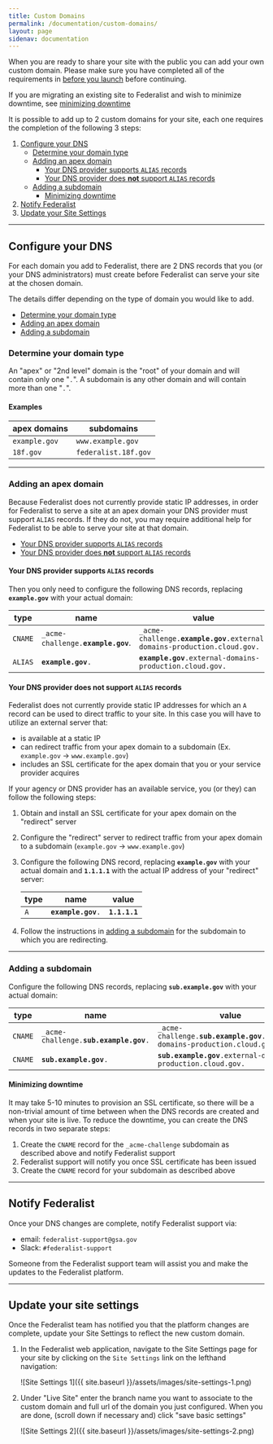 ```yaml
---
title: Custom Domains
permalink: /documentation/custom-domains/
layout: page
sidenav: documentation
---
```


When you are ready to share your site with the public you can add your own custom domain. Please make sure you have completed all of the requirements in [before you launch](/documentation/before-you-launch#requirements) before continuing.

If you are migrating an existing site to Federalist and wish to minimize downtime, see [minimizing downtime](#minimizing-downtime)

It is possible to add up to 2 custom domains for your site, each one requires the completion of the following 3 steps:

1. [Configure your DNS](#configure-your-dns)
    * [Determine your domain type](#determine-your-domain-type)
    * [Adding an apex domain](#adding-an-apex-domain)
        - [Your DNS provider supports `ALIAS` records](#your-dns-provider-supports-alias-records)
        - [Your DNS provider does **not** support `ALIAS` records](#your-dns-provider-does-not-support-alias-records)
    * [Adding a subdomain](#adding-a-subdomain)
        - [Minimizing downtime](#minimizing-downtime)
2. [Notify Federalist](#notify-federalist)
3. [Update your Site Settings](#update-your-site-settings)

---

## Configure your DNS

For each domain you add to Federalist, there are 2 DNS records that you (or your DNS administrators) must create before Federalist can serve your site at the chosen domain.

The details differ depending on the type of domain you would like to add.

- [Determine your domain type](#determine-your-domain-type)
- [Adding an apex domain](#adding-an-apex-domain)
- [Adding a subdomain](#adding-a-subdomain)

### Determine your domain type
An "apex" or "2nd level" domain is the "root" of your domain and will contain only one "`.`". A subdomain is any other domain and will contain more than one "`.`".

#### Examples

| apex domains  | subdomains           |
| ------------- | -------------------- |
| `example.gov` | `www.example.gov`    | 
| `18f.gov`     | `federalist.18f.gov` |

---

### Adding an apex domain

Because Federalist does not currently provide static IP addresses, in order for Federalist to serve a site at an apex domain your DNS provider must support `ALIAS` records. If they do not, you may require additional help for Federalist to be able to serve your site at that domain.

- [Your DNS provider supports `ALIAS` records](#your-dns-provider-supports-alias-records)
- [Your DNS provider does **not** support `ALIAS` records](#your-dns-provider-does-not-support-alias-records)

#### Your DNS provider supports `ALIAS` records

Then you only need to configure the following DNS records, replacing **`example.gov`** with your actual domain:

| type | name | value |
| ---- | ---- | ----- |
| `CNAME` | `_acme-challenge.`**`example.gov`**. | `_acme-challenge.`**`example.gov`**`.external-domains-production.cloud.gov.` |
| `ALIAS` | **`example.gov`**`.` | **`example.gov`**`.external-domains-production.cloud.gov.` |

#### Your DNS provider does **not** support `ALIAS` records
Federalist does not currently provide static IP addresses for which an `A` record can be used to direct traffic to your site. In this case you will have to utilize an external server that:
- is available at a static IP
- can redirect traffic from your apex domain to a subdomain (Ex. `example.gov` -> `www.example.gov`)
- includes an SSL certificate for the apex domain that you or your service provider acquires

If your agency or DNS provider has an available service, you (or they) can follow the following steps:

1. Obtain and install an SSL certificate for your apex domain on the "redirect" server
2. Configure the "redirect" server to redirect traffic from your apex domain to a subdomain (`example.gov` -> `www.example.gov`)
3. Configure the following DNS record, replacing **`example.gov`** with your actual domain and **`1.1.1.1`** with the actual IP address of your "redirect" server:

    | type | name | value |
    | ---- | ---- | ----- |
    | `A` | **`example.gov`**`.` | **`1.1.1.1`** |

4. Follow the instructions in [adding a subdomain](#adding-a-subdomain) for the subdomain to which you are redirecting.

---

### Adding a subdomain
Configure the following DNS records, replacing **`sub.example.gov`** with your actual domain:

| type | name | value |
| ---- | ---- | ----- |
| `CNAME` | `_acme-challenge.`**`sub.example.gov`**`.` | `_acme-challenge.`**`sub.example.gov`**`.external-domains-production.cloud.gov.` |
| `CNAME` | **`sub.example.gov`**`.` | **`sub.example.gov`**`.external-domains-production.cloud.gov.` |

#### Minimizing downtime
It may take 5-10 minutes to provision an SSL certificate, so there will be a non-trivial amount of time between when the DNS records are created and when your site is live. To reduce the downtime, you can create the DNS records in two separate steps:
1. Create the `CNAME` record for the `_acme-challenge` subdomain as described above and notify Federalist support
2. Federalist support will notify you once SSL certificate has been issued
3. Create the `CNAME` record for your subdomain as described above

---

## Notify Federalist
Once your DNS changes are complete, notify Federalist support via:
- email: `federalist-support@gsa.gov`
- Slack: `#federalist-support`

Someone from the Federalist support team will assist you and make the updates to the Federalist platform.

---

## Update your site settings
Once the Federalist team has notified you that the platform changes are complete, update your Site Settings to reflect the new custom domain.

1. In the Federalist web application, navigate to the Site Settings page for your site by clicking on the `Site Settings` link on the lefthand navigation:

    ![Site Settings 1]({{ site.baseurl }}/assets/images/site-settings-1.png)

2. Under "Live Site" enter the branch name you want to associate to the custom domain and full url of the domain you just configured. When you are done, (scroll down if necessary and) click "save basic settings"

    ![Site Settings 2]({{ site.baseurl }}/assets/images/site-settings-2.png)
